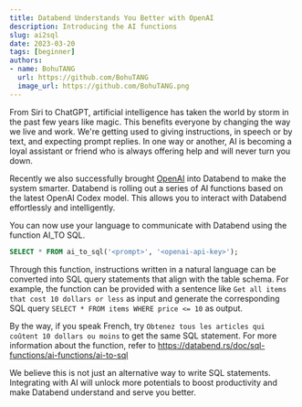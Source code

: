 ```yaml
---
title: Databend Understands You Better with OpenAI
description: Introducing the AI functions
slug: ai2sql
date: 2023-03-20
tags: [beginner]
authors:
- name: BohuTANG
  url: https://github.com/BohuTANG
  image_url: https://github.com/BohuTANG.png
---
```


From Siri to ChatGPT, artificial intelligence has taken the world by storm in the past few years like magic. This benefits everyone by changing the way we live and work. We're getting used to giving instructions, in speech or by text, and expecting prompt replies. In one way or another, AI is becoming a loyal assistant or friend who is always offering help and will never turn you down. 

Recently we also successfully brought [OpenAI](https://openai.com/) into Databend to make the system smarter. Databend is rolling out a series of AI functions based on the latest OpenAI Codex model. This allows you to interact with Databend effortlessly and intelligently. 

You can now use your language to communicate with Databend using the function AI_TO SQL. 

```sql
SELECT * FROM ai_to_sql('<prompt>', '<openai-api-key>');
```
Through this function, instructions written in a natural language can be converted into SQL query statements that align with the table schema. For example, the function can be provided with a sentence like `Get all items that cost 10 dollars or less` as input and generate the corresponding SQL query `SELECT * FROM items WHERE price <= 10` as output. 

By the way, if you speak French, try `Obtenez tous les articles qui coûtent 10 dollars ou moins` to get the same SQL statement. For more information about the function, refer to https://databend.rs/doc/sql-functions/ai-functions/ai-to-sql

We believe this is not just an alternative way to write SQL statements. Integrating with AI will unlock more potentials to boost productivity and make Databend understand and serve you better.